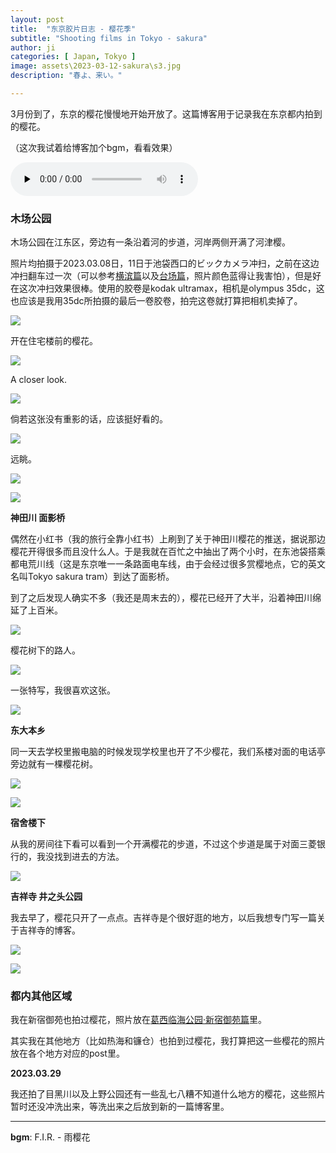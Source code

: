 ```yaml
---
layout: post
title:  "东京胶片日志 - 樱花季"
subtitle: "Shooting films in Tokyo - sakura"
author: ji
categories: [ Japan, Tokyo ]
image: assets\2023-03-12-sakura\s3.jpg
description: "春よ、来い。"

---
```




3月份到了，东京的樱花慢慢地开始开放了。这篇博客用于记录我在东京都内拍到的樱花。

（这次我试着给博客加个bgm，看看效果）


<audio id="audio" controls="" preload="none">
<source id="mp3" src="..\assets\2023-03-12-sakura\music.mp3">
</audio>



### 木场公园

木场公园在江东区，旁边有一条沿着河的步道，河岸两侧开满了河津樱。

照片均拍摄于2023.03.08日，11日于池袋西口的ビックカメラ冲扫，之前在这边冲扫翻车过一次（可以参考[横滨篇](https://photoji.github.io/film-yokohama1/)以及[台场篇](https://photoji.github.io/film-daiba/)，照片颜色蓝得让我害怕），但是好在这次冲扫效果很棒。使用的胶卷是kodak ultramax，相机是olympus 35dc，这也应该是我用35dc所拍摄的最后一卷胶卷，拍完这卷就打算把相机卖掉了。



![](..\assets\2023-03-12-sakura\s6.jpg)



开在住宅楼前的樱花。



![](..\assets\2023-03-12-sakura\s4.jpg)



A closer look.



![](..\assets\2023-03-12-sakura\s3.jpg)



倘若这张没有重影的话，应该挺好看的。



![](..\assets\2023-03-12-sakura\s9.jpg)



远眺。



![](..\assets\2023-03-12-sakura\s8.jpg)



![](..\assets\2023-03-12-sakura\s5.jpg)



**神田川 面影桥**

偶然在小红书（我的旅行全靠小红书）上刷到了关于神田川樱花的推送，据说那边樱花开得很多而且没什么人。于是我就在百忙之中抽出了两个小时，在东池袋搭乘都电荒川线（这是东京唯一一条路面电车线，由于会经过很多赏樱地点，它的英文名叫Tokyo sakura tram）到达了面影桥。

到了之后发现人确实不多（我还是周末去的），樱花已经开了大半，沿着神田川绵延了上百米。



![](..\assets\2023-03-12-sakura\IMG_8385.jpg)



樱花树下的路人。



![](..\assets\2023-03-12-sakura\IMG_8374.jpg)



一张特写，我很喜欢这张。

![](..\assets\2023-03-12-sakura\IMG_8372.jpg)



**东大本乡**



同一天去学校里搬电脑的时候发现学校里也开了不少樱花，我们系楼对面的电话亭旁边就有一棵樱花树。



![](..\assets\2023-03-12-sakura\IMG_8365.jpg)



![](..\assets\2023-03-12-sakura\IMG_8378.jpg)



**宿舍楼下**

从我的房间往下看可以看到一个开满樱花的步道，不过这个步道是属于对面三菱银行的，我没找到进去的方法。



![](..\assets\2023-03-12-sakura\IMG_8433.jpg)



**吉祥寺 井之头公园**

我去早了，樱花只开了一点点。吉祥寺是个很好逛的地方，以后我想专门写一篇关于吉祥寺的博客。



![](..\assets\2023-03-12-sakura\IMG_8384.jpg)



![](..\assets\2023-03-12-sakura\IMG_8373.jpg)



### 都内其他区域

我在新宿御苑也拍过樱花，照片放在[葛西临海公园·新宿御苑篇](https://photoji.github.io/film-park1/)里。



其实我在其他地方（比如热海和镰仓）也拍到过樱花，我打算把这一些樱花的照片放在各个地方对应的post里。



**2023.03.29**

我还拍了目黑川以及上野公园还有一些乱七八糟不知道什么地方的樱花，这些照片暂时还没冲洗出来，等洗出来之后放到新的一篇博客里。

---

**bgm**: F.I.R. - 雨樱花
